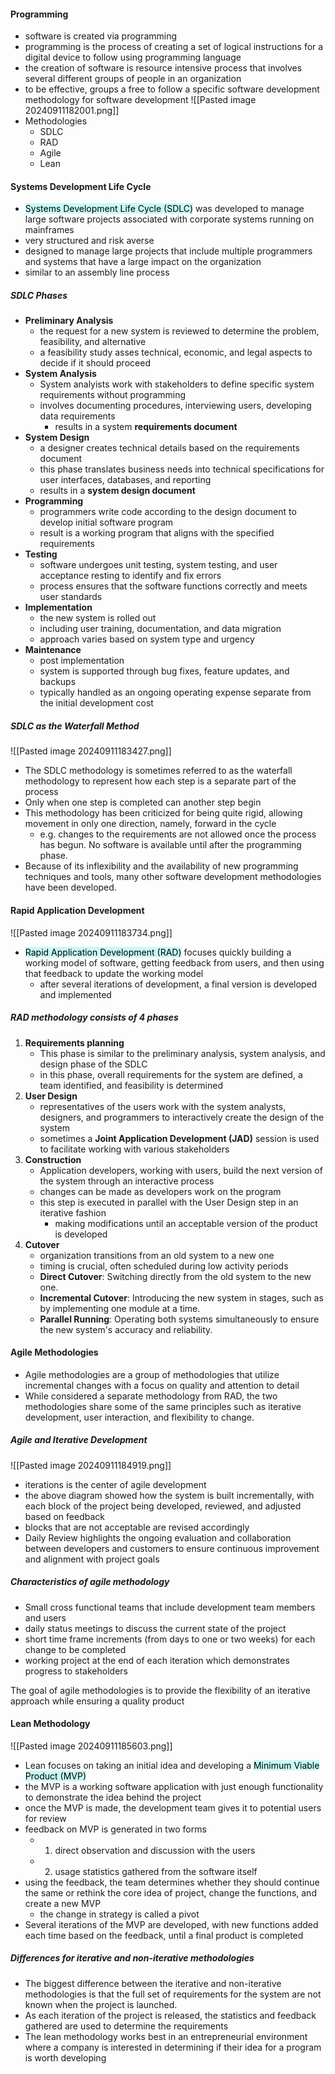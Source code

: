 #### Programming
-  software is created via programming
- programming is the process of creating a set of logical instructions for a digital device to follow using programming language 
- the creation of software is resource intensive process that involves several different groups of people in an organization 
- to be effective, groups a free to follow a specific software development methodology for software development 
![[Pasted image 20240911182001.png]]
- Methodologies
	- SDLC
	- RAD
	- Agile
	- Lean 

#### Systems Development Life Cycle
- <mark style="background: #ABF7F7A6;">Systems Development Life Cycle (SDLC)</mark> was developed to manage large software projects associated with corporate systems running on mainframes
- very structured and risk averse
- designed to manage large projects that include multiple programmers and systems that have a large impact on the organization 
- similar to an assembly line process 

##### SDLC Phases
- **Preliminary Analysis**
	- the request for a new system is reviewed to determine the problem, feasibility, and alternative
	- a feasibility  study asses technical, economic, and legal aspects to decide if it should proceed 
- **System Analysis**
	- System analyists work with stakeholders to define specific system requirements without programming
	- involves documenting procedures, interviewing users, developing data requirements
		- results in a system **requirements document** 
- **System Design**
	- a designer creates technical details based on the requirements document
	- this phase translates business needs into technical specifications for user interfaces, databases, and reporting
	- results in a **system design document**  
- **Programming**
	- programmers write code according to the design document to develop initial software program
	- result is a working program that aligns with the specified requirements 
- **Testing**
	- software undergoes unit testing, system testing, and user acceptance resting to identify and fix errors
	- process ensures that the software functions correctly and meets user standards 
- **Implementation**
	- the new system is rolled out
	- including user training, documentation, and data migration
	- approach varies based on system type and urgency
- **Maintenance**
	- post implementation
	- system is supported through bug fixes, feature updates, and backups
	- typically handled as an ongoing operating expense separate from the initial development cost 
##### SDLC as the Waterfall Method
![[Pasted image 20240911183427.png]]

- The SDLC methodology is sometimes referred to as the waterfall methodology to represent how each step is a separate part of the process
- Only when one step is completed can another step begin
- This methodology has been criticized for being quite rigid, allowing movement in only one direction, namely, forward in the cycle
	- e.g. changes to the requirements are not allowed once the process has begun. No software is available until after the programming phase.
- Because of its inflexibility and the availability of new programming techniques and tools, many other software development methodologies have been developed.

#### Rapid Application Development

![[Pasted image 20240911183734.png]]

-  <mark style="background: #ABF7F7A6;">Rapid Application Development (RAD)</mark> focuses quickly building a working model of software, getting feedback from users, and then using that feedback to update the working model
	- after several iterations of development, a final version is developed and implemented 

##### RAD methodology consists of 4 phases
1. **Requirements planning**
	- This phase is similar to the preliminary analysis, system analysis, and design phase of the SDLC
	- in this phase, overall requirements for the system are defined, a team identified, and feasibility is determined 
2. **User Design**
	- representatives of the users work with the system analysts, designers, and programmers to interactively create the design of the system
	- sometimes a **Joint Application Development (JAD)** session is used to facilitate working with various stakeholders 
3. **Construction**
	- Application developers, working with users, build the next version of the system through an interactive process 
	- changes can be made as developers work on the program
	- this step is executed in parallel with the User Design step in an iterative fashion
		- making modifications until an acceptable version of the product is developed 
4. **Cutover**
	- organization transitions from an old system to a new one
	- timing is crucial, often scheduled during low activity periods
	- **Direct Cutover**: Switching directly from the old system to the new one.
	- **Incremental Cutover**: Introducing the new system in stages, such as by implementing one module at a time.
	- **Parallel Running**: Operating both systems simultaneously to ensure the new system's accuracy and reliability.

#### Agile Methodologies 
- Agile methodologies are a group of methodologies that utilize incremental changes with a focus on quality and attention to detail
- While considered a separate methodology from RAD, the two methodologies share some of the same principles such as iterative development, user interaction, and flexibility to change.
  
##### Agile and Iterative Development
![[Pasted image 20240911184919.png]]
- iterations is the center of agile development
- the above diagram showed how the system is built incrementally, with each block of the project being developed, reviewed, and adjusted based on feedback
- blocks that are not acceptable are revised accordingly
- Daily Review highlights the ongoing evaluation and collaboration between developers and customers to ensure continuous improvement and alignment with project goals

##### Characteristics of agile methodology
- Small cross functional teams that include development team members and users
- daily status meetings to discuss the current state of the project
- short time frame increments (from days to one or two weeks) for each change to be completed
- working project at the end of each iteration which demonstrates progress to stakeholders 

The goal of agile methodologies is to provide the flexibility of an iterative approach while ensuring a quality product 

#### Lean Methodology 

![[Pasted image 20240911185603.png]]

- Lean focuses on taking an initial idea and developing a <mark style="background: #ABF7F7A6;">Minimum Viable Product (MVP)</mark>
- the MVP is a working software application with just enough functionality to demonstrate the idea behind the project
- once the MVP is made, the development team gives it to potential users for review
- feedback on MVP is generated in two forms
	- 1. direct observation and discussion with the users
	- 2. usage statistics gathered from the software itself
- using the feedback, the team determines whether they should continue the same or rethink the core idea of project, change the functions, and create a new MVP
	- the change in strategy is called a pivot
- Several iterations of the MVP are developed, with new functions added each time based on the feedback, until a final product is completed

##### Differences for iterative and non-iterative methodologies
- The biggest difference between the iterative and non-iterative methodologies is that the full set of requirements for the system are not known when the project is launched.
- As each iteration of the project is released, the statistics and feedback gathered are used to determine the requirements
- The lean methodology works best in an entrepreneurial environment where a company is interested in determining if their idea for a program is worth developing